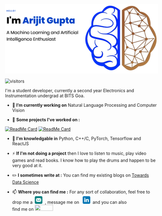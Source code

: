 [![Intro Image](https://github.com/arijitgupta42/arijitgupta42/blob/master/intro.png)](https://arijitgupta42.github.io/)

<!--![Hits](https://hitcounter.pythonanywhere.com/count/tag.svg?url=https%3A%2F%2Fgithub.com%2Farijitgupta42%2Farijitgupta42%2Fblob%2Fmaster%2FREADME.md) -->
![visitors](https://visitor-badge.glitch.me/badge?page_id=arijitgupta42/arijigupta42)

I'm a student developer, currently a second year Electronics and Instrumentation undergrad at BITS Goa.

- 🔭 **I’m currently working on** Natural Language Processing and Computer Vision

- 🌱 **Some projects I've worked on :** 


[![ReadMe Card](https://github-readme-stats.vercel.app/api/pin/?username=arijitgupta42&repo=ChainVoter)](https://github.com/arijitgupta42/ChainVoter)
[![ReadMe Card](https://github-readme-stats.vercel.app/api/pin/?username=arijitgupta42&repo=Forest-Cover-Classification)](https://github.com/arijitgupta42/Forest-Cover-Classification)


- 💬 **I'm knowledgable in** Python, C++/C, PyTorch, Tensorflow and ReactJS 

- ⚡ **If I'm not doing a project** then I love to listen to music, play video games and read books. I know how to play the drums and happen to be very good at it.

- ✏️ **I sometimes write at :** You can find my existing blogs on [Towards Data Science](https://medium.com/@arijitgupta42)

- 📫 **Where you can find me :** For any sort of collaboration, feel free to drop me a &nbsp;[<img src="https://github.com/edent/SuperTinyIcons/blob/master/images/svg/email.svg" width="25" height="25">](mailto:arijitgupta2000@gail.com) &nbsp;, message me on &nbsp;  [<img src="https://github.com/edent/SuperTinyIcons/blob/master/images/svg/linkedin.svg" width="25" height="25">](https://www.linkedin.com/in/arijitgupta42/)&nbsp; and you can also  <br/> find me on [<img src="https://www.kaggle.com/static/images/site-logo.png" width="60" height="20">](https://www.kaggle.com/synysterjeet)


<!--
**arijitgupta42/arijitgupta42** is a ✨ _special_ ✨ repository because its `README.md` (this file) appears on your GitHub profile.

Here are some ideas to get you started:

- 🔭 I’m currently working on ...
- 🌱 I’m currently learning ...
- 👯 I’m looking to collaborate on ...
- 🤔 I’m looking for help with ...
- 💬 Ask me about ...
- 📫 How to reach me: ...
- 😄 Pronouns: ...
- ⚡ Fun fact: ...
-->
